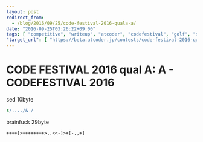 ```yaml
---
layout: post
redirect_from:
  - /blog/2016/09/25/code-festival-2016-quala-a/
date: "2016-09-25T03:26:22+09:00"
tags: [ "competitive", "writeup", "atcoder", "codefestival", "golf", "sed", "brainfuck" ]
"target_url": [ "https://beta.atcoder.jp/contests/code-festival-2016-quala/tasks/codefestival_2016_qualA_a" ]
---
```


# CODE FESTIVAL 2016 qual A: A - CODEFESTIVAL 2016

sed $10$byte

``` sed
s/..../& /
```

brainfuck $29$byte

``` brainfuck
++++[>++++++++>,.<<-]>+[-.,+]
```

